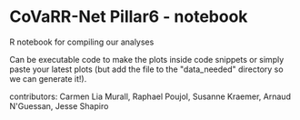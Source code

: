 # CoVaRR-Net Pillar6 - notebook  

R notebook for compiling our analyses

Can be executable code to make the plots inside code snippets or simply paste your latest plots (but add the file to the "data_needed" directory so we can generate it!).

contributors: Carmen Lia Murall, Raphael Poujol, Susanne Kraemer, Arnaud N'Guessan, Jesse Shapiro
